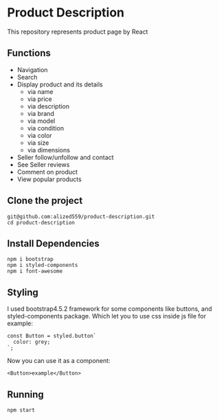 # Product Description
This repository represents product page by React

## Functions

- Navigation
- Search
- Display product and its details
  - via name
  - via price
  - via description
  - via brand
  - via model
  - via condition
  - via color
  - via size
  - via dimensions
- Seller follow/unfollow and contact
- See Seller reviews
- Comment on product
- View popular products

## Clone the project

```
git@github.com:alized559/product-description.git
cd product-description
```

## Install Dependencies

```
npm i bootstrap
npm i styled-components
npm i font-awesome
```

## Styling
I used bootstrap4.5.2 framework for some components like buttons, and styled-components package. Which let you to use css inside js file for example:
```
const Button = styled.button`
  color: grey;
`;
```
Now you can use it as a component:
```
<Button>example</Button>
```

## Running

```
npm start
```
